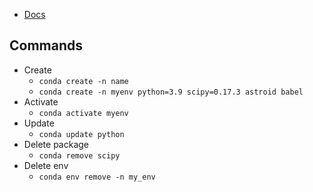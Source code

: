 - [Docs](https://docs.conda.io/projects/conda/en/latest/user-guide/tasks/manage-environments.html#creating-an-environment-with-commands)
## Commands
- Create
	- `conda create -n name`
	- `conda create -n myenv python=3.9 scipy=0.17.3 astroid babel`
- Activate
	- `conda activate myenv`
- Update
	- `conda update python`
- Delete package
	- `conda remove scipy`
- Delete env
	- `conda env remove -n my_env`
